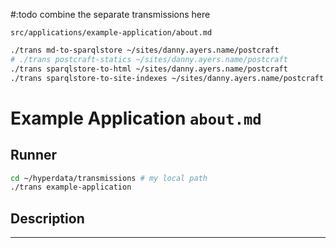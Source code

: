 #:todo combine the separate transmissions here

`src/applications/example-application/about.md`

```sh
./trans md-to-sparqlstore ~/sites/danny.ayers.name/postcraft
# ./trans postcraft-statics ~/sites/danny.ayers.name/postcraft
./trans sparqlstore-to-html ~/sites/danny.ayers.name/postcraft
./trans sparqlstore-to-site-indexes ~/sites/danny.ayers.name/postcraft
```

# Example Application `about.md`

## Runner

```sh
cd ~/hyperdata/transmissions # my local path
./trans example-application
```

## Description

---
